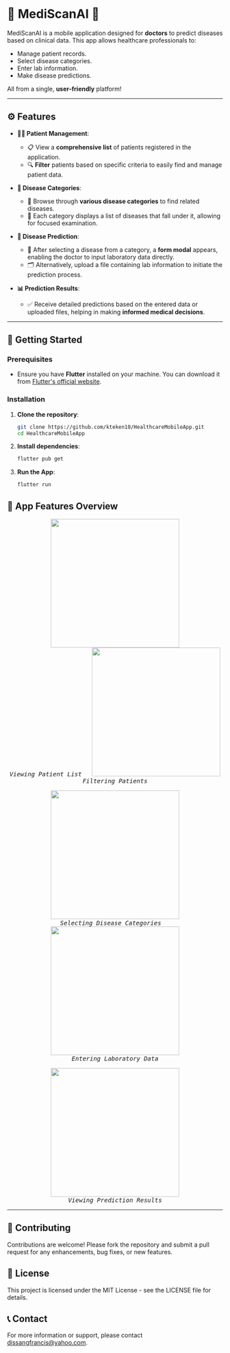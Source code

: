 # 🌟 **MediScanAI** 🌟

MediScanAI is a mobile application designed for **doctors** to predict diseases based on clinical data. This app allows healthcare professionals to:

- Manage patient records.
- Select disease categories.
- Enter lab information.
- Make disease predictions.

All from a single, **user-friendly** platform!

---

## ⚙️ **Features**

- **👨‍⚕️ Patient Management**:  
   - 📋 View a **comprehensive list** of patients registered in the application.  
   - 🔍 **Filter** patients based on specific criteria to easily find and manage patient data.

- **📂 Disease Categories**:  
   - 🧬 Browse through **various disease categories** to find related diseases.  
   - 🦠 Each category displays a list of diseases that fall under it, allowing for focused examination.

- **🔮 Disease Prediction**:  
   - 📝 After selecting a disease from a category, a **form modal** appears, enabling the doctor to input laboratory data directly.  
   - 🗂️ Alternatively, upload a file containing lab information to initiate the prediction process.

- **📊 Prediction Results**:  
   - ✅ Receive detailed predictions based on the entered data or uploaded files, helping in making **informed medical decisions**.

---

## 🚀 **Getting Started**

### Prerequisites

- Ensure you have **Flutter** installed on your machine. You can download it from [Flutter's official website](https://flutter.dev/docs/get-started/install).

### Installation

1. **Clone the repository**:
   ```bash
   git clone https://github.com/kteken10/HealthcareMobileApp.git
   cd HealthcareMobileApp


2. **Install dependencies**:
   ```bash
   flutter pub get

3. **Run the App**:
   ```bash 
   flutter run


## 🧪 App Features Overview

<p align="center">
  <kbd>
    <img src="https://github.com/user-attachments/assets/6a501355-f62d-4603-8b70-9f7f2bd26640" width="300" /><br>
    <em>Viewing Patient List</em>
  </kbd>
  &nbsp;&nbsp;&nbsp;
  <kbd>
    <img src="https://github.com/user-attachments/assets/ff81d28e-8986-48ce-a02a-983e87d392ae" width="300" /><br>
    <em>Filtering Patients</em>
  </kbd>
</p>

<p align="center">
  <kbd>
    <img src="https://github.com/user-attachments/assets/fde0e15a-7a96-472e-86a4-976df48613a8" width="300" /><br>
    <em>Selecting Disease Categories</em>
  </kbd>
  &nbsp;&nbsp;&nbsp;
  <kbd>
    <img src="https://github.com/user-attachments/assets/79fa45f6-9e33-4fa4-8126-de8c71dd2165" width="300" /><br>
    <em>Entering Laboratory Data</em>
  </kbd>
</p>

<p align="center">
  <kbd>
    <img src="https://github.com/user-attachments/assets/4bb19b30-436a-4d4b-8969-461301952d06" width="300" /><br>
    <em>Viewing Prediction Results</em>
  </kbd>
</p>



---

## 🤝 Contributing

Contributions are welcome! Please fork the repository and submit a pull request for any enhancements, bug fixes, or new features.

## 📜 License

This project is licensed under the MIT License - see the LICENSE file for details.

## 📞 Contact

For more information or support, please contact dissangfrancis@yahoo.com.   


